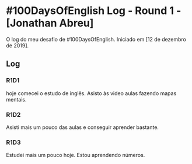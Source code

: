 # #100DaysOfEnglish Log - Round 1 - [Jonathan Abreu]

O log do meu desafio de #100DaysOfEnglish. Iniciado em [12 de dezembro de 2019].

## Log

### R1D1 

hoje comecei o estudo de inglês. Asisto às video aulas fazendo mapas mentais. 

### R1D2

Asisti mais um pouco das aulas e conseguir aprender bastante.

### R1D3

Estudei mais um pouco hoje. Estou aprendendo números.